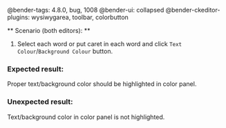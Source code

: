 @bender-tags: 4.8.0, bug, 1008
@bender-ui: collapsed
@bender-ckeditor-plugins: wysiwygarea, toolbar, colorbutton

** Scenario (both editors): **

1. Select each word or put caret in each word and click `Text Colour`/`Background Colour` button.

### Expected result:

Proper text/background color should be highlighted in color panel.

### Unexpected result:

Text/background color in color panel is not highlighted.
